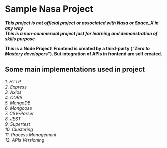# Sample Nasa Project

**_This project is not official project or associated with Nasa or Space_X in any way_**  
**_This is a non-commercial project just for learning and demonstration of skills purpose_**

**This is a Node Project! Frontend is created by a third-party (_"Zero to Mastery developers"_). But integration of APIs in frontend are self created.**

## Some main implementations used in project

_1. HTTP_  
_2. Express_  
_3. Axios_  
_4. CORS_  
_5. MongoDB_  
_6. Mongoose_  
_7. CSV-Parser_  
_8. JEST_  
_9. Supertest_  
_10. Clustering_  
_11. Process Management_  
_12. APIs Versioning_  
